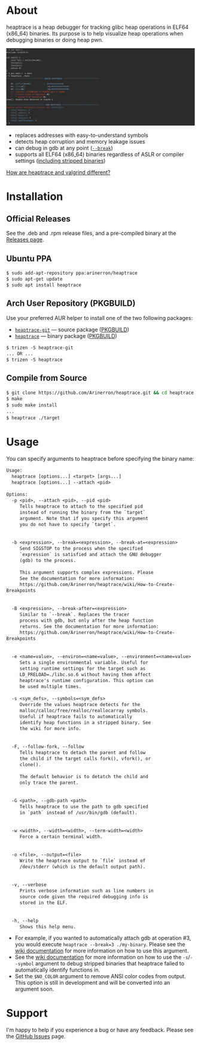 # About

heaptrace is a heap debugger for tracking glibc heap operations in ELF64 (x86\_64) binaries. Its purpose is to help visualize heap operations when debugging binaries or doing heap pwn.

![screenshot.png](screenshot.png)

* replaces addresses with easy-to-understand symbols
* detects heap corruption and memory leakage issues
* can debug in gdb at any point ([`--break`](https://github.com/Arinerron/heaptrace/wiki/How-to-Create-Breakpoints))
* supports all ELF64 (x86\_64) binaries regardless of ASLR or compiler settings ([including stripped binaries](https://github.com/Arinerron/heaptrace/wiki/Dealing-with-a-Stripped-Binary))

[How are heaptrace and valgrind different?](https://github.com/Arinerron/heaptrace/wiki/Difference-between-heaptrace-and-valgrind)

# Installation
## Official Releases

See the .deb and .rpm release files, and a pre-compiled binary at the [Releases page](https://github.com/Arinerron/heaptrace/releases/).

## Ubuntu PPA

```
$ sudo add-apt-repository ppa:arinerron/heaptrace
$ sudo apt-get update
$ sudo apt install heaptrace
```

## Arch User Repository (PKGBUILD)

Use your preferred AUR helper to install one of the two following packages:
* [`heaptrace-git`](https://aur.archlinux.org/packages/heaptrace-git/) &mdash; source package ([PKGBUILD](https://aur.archlinux.org/cgit/aur.git/plain/PKGBUILD?h=heaptrace-git))
* [`heaptrace`](https://aur.archlinux.org/packages/heaptrace/) &mdash; binary package ([PKGBUILD](https://aur.archlinux.org/cgit/aur.git/plain/PKGBUILD?h=heaptrace))

```
$ trizen -S heaptrace-git
... OR ...
$ trizen -S heaptrace
```

## Compile from Source

```sh
$ git clone https://github.com/Arinerron/heaptrace.git && cd heaptrace
$ make
$ sudo make install
...
$ heaptrace ./target
```

# Usage

You can specify arguments to heaptrace before specifying the binary name:

```
Usage:
  heaptrace [options...] <target> [args...]
  heaptrace [options...] --attach <pid>

Options:
  -p <pid>, --attach <pid>, --pid <pid>
	 Tells heaptrace to attach to the specified pid 
	 instead of running the binary from the `target` 
	 argument. Note that if you specify this argument 
	 you do not have to specify `target`.


  -b <expression>, --break=<expression>, --break-at=<expression>
	 Send SIGSTOP to the process when the specified 
	 `expression` is satisfied and attach the GNU debugger 
	 (gdb) to the process.

	 This argument supports complex expressions. Please 
	 See the documentation for more information: 
	 https://github.com/Arinerron/heaptrace/wiki/How-to-Create-Breakpoints


  -B <expression>, --break-after=<expression>
	 Similar to `--break`. Replaces the tracer 
	 process with gdb, but only after the heap function 
	 returns. See the documentation for more information: 
	 https://github.com/Arinerron/heaptrace/wiki/How-to-Create-Breakpoints


  -e <name=value>, --environ=<name=value>, --environment=<name=value>
	 Sets a single environmental variable. Useful for 
	 setting runtime settings for the target such as 
	 LD_PRELOAD=./libc.so.6 without having them affect 
	 heaptrace's runtime configuration. This option can 
	 be used multiple times.

  -s <sym_defs>, --symbols=<sym_defs>
	 Override the values heaptrace detects for the 
	 malloc/calloc/free/realloc/reallocarray symbols. 
	 Useful if heaptrace fails to automatically 
	 identify heap functions in a stripped binary. See 
	 the wiki for more info.


  -F, --follow-fork, --follow
	 Tells heaptrace to detach the parent and follow 
	 the child if the target calls fork(), vfork(), or 
	 clone().

	 The default behavior is to detatch the child and 
	 only trace the parent.


  -G <path>, --gdb-path <path>
	 Tells heaptrace to use the path to gdb specified 
	 in `path` instead of /usr/bin/gdb (default).


  -w <width>, --width=<width>, --term-width=<width>
	 Force a certain terminal width.


  -o <file>, --output=<file>
	 Write the heaptrace output to `file` instead of 
	 /dev/stderr (which is the default output path).


  -v, --verbose
	 Prints verbose information such as line numbers in
	 source code given the required debugging info is
	 stored in the ELF.


  -h, --help
	 Shows this help menu.

```

* For example, if you wanted to automatically attach gdb at operation #3, you would execute `heaptrace --break=3 ./my-binary`. Please see the [wiki documentation](https://github.com/Arinerron/heaptrace/wiki/How-to-Create-Breakpoints) for more information on how to use this argument.
* See the [wiki documentation](https://github.com/Arinerron/heaptrace/wiki/Dealing-with-a-Stripped-Binary) for more information on how to use the `-s`/`--symbol` argument to debug stripped binaries that heaptrace failed to automatically identify functions in.
* Set the `$NO_COLOR` argument to remove ANSI color codes from output. This option is still in development and will be converted into an argument soon.

# Support

I'm happy to help if you experience a bug or have any feedback. Please see the [GitHub Issues](https://github.com/Arinerron/heaptrace/issues) page.


